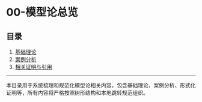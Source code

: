 # 00-模型论总览

## 目录

1. [基础理论](01-基础理论.md)
2. [案例分析](02-案例分析.md)
3. [相关证明与引用](03-相关证明与引用.md)

---

本目录用于系统梳理和规范化模型论相关内容，包含基础理论、案例分析、形式化证明等，所有内容将严格按照树形结构和本地跳转规范组织。
